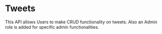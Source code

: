 # Tweets
This API allows Users to make CRUD functionality on tweets. Also an Admin role is added for specific admin functionalities.
